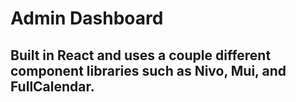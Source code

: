 # Admin Dashboard  

## Built in React and uses a couple different component libraries such as Nivo, Mui, and FullCalendar.

